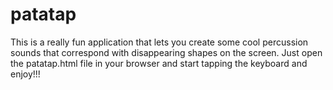 # patatap

This is a really fun application that lets you create some cool percussion sounds that correspond with disappearing shapes on the screen. Just open the patatap.html file in your browser and start tapping the keyboard and enjoy!!!
